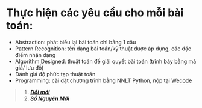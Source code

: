 # Thực hiện các yêu cầu cho mỗi bài toán:
  - Abstraction: phát biểu lại bài toán chỉ bằng 1 câu
  - Pattern Recognition: tên dạng bài toán/kỹ thuật được áp dụng, các đặc điểm nhận dạng
  - Algorithm Designed: thuật toán để giải quyết bài toán (trình bày bằng mã giả/ lưu đồ)
  - Đánh giá độ phức tạp thuật toán
  - Programming: cài đặt chương trình bằng NNLT Python, nộp tại [Wecode](https://khmt.uit.edu.vn/wecode/cs112.2021/assignment/5/8) 

>1. [__*Đổi mới*__](https://github.com/LongPML/CS112.L21.KHCL/blob/main/Wecode/Assignment3/Doi_moi.ipynb)
>2. [__*Số Nguyên Mới*__](https://github.com/LongPML/CS112.L21.KHCL/blob/main/Wecode/Assignment3/So_nguyen_moi.ipynb)